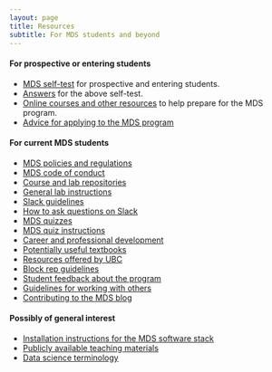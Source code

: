 ```yaml
---
layout: page
title: Resources
subtitle: For MDS students and beyond
---
```


#### For prospective or entering students

- [MDS self-test](http://nbviewer.jupyter.org/github/UBC-MDS/UBC-MDS.github.io/blob/master/selftest/mds_self_test.pdf) for prospective and entering students.
- [Answers](http://nbviewer.jupyter.org/github/UBC-MDS/UBC-MDS.github.io/blob/master/selftest/mds_self_test_answers.pdf) for the above self-test.
- [Online courses and other resources](/resources_pages/prep_moocs) to help prepare for the MDS program.
- [Advice for applying to the MDS program](/resources_pages/applicationAdvice)

#### For current MDS students

- [MDS policies and regulations](/policies/)
- [MDS code of conduct](/resources_pages/code_of_conduct/)
- [Course and lab repositories](/resources_pages/lab_submission)
- [General lab instructions](/resources_pages/general_lab_instructions)
- [Slack guidelines](/resources_pages/slack)
- [How to ask questions on Slack](/resources_pages/asking_for_help)
- [MDS quizzes](/resources_pages/quiz)
- [MDS quiz instructions](/resources_pages/quiz_instructions)
- [Career and professional development](/resources_pages/CareerandIndustryResources)
- [Potentially useful textbooks](/resources_pages/textbooks)
- [Resources offered by UBC](/resources_pages/UBC_resources)
- [Block rep guidelines](/resources_pages/block_rep)
- [Student feedback about the program](/resources_pages/student_feedback)
- [Guidelines for working with others](/resources_pages/teamwork/)
- [Contributing to the MDS blog](/resources_pages/contributing_blog/)

#### Possibly of general interest

- [Installation instructions for the MDS software stack](/resources_pages/installation_instructions)
- [Publicly available teaching materials](https://github.com/UBC-MDS/public)
- [Data science terminology](/resources_pages/terminology)
